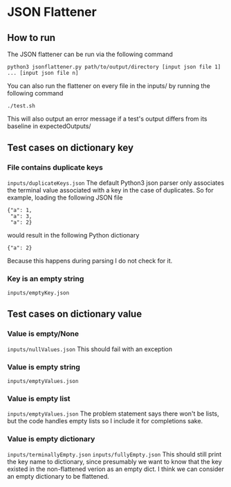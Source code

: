 # JSON Flattener
## How to run
The JSON flattener can be run via the following command

	python3 jsonflattener.py path/to/output/directory [input json file 1] ... [input json file n]
                                                                                                                                                                                                                                                                                                           
You can also run the flattener on every file in the inputs/ by running the following command

	./test.sh
This will also output an error message if a test's output differs from its baseline in expectedOutputs/

## Test cases on dictionary key
### File contains duplicate keys
`inputs/duplicateKeys.json`
The default Python3 json parser only associates the terminal value associated with a key in the case of duplicates. So for example, loading the following JSON file

	{"a": 1,
	 "a": 3,
	 "a": 2} 		

would result in the following Python dictionary
	
	{"a": 2}
Because this happens during parsing I do not check for it.
### Key is an empty string
`inputs/emptyKey.json`
## Test cases on dictionary value
### Value is empty/None
`inputs/nullValues.json`
This should fail with an exception
### Value is empty string
`inputs/emptyValues.json`
### Value is empty list
`inputs/emptyValues.json`
The problem statement says there won't be lists, but the code handles empty lists so I include it for completions sake.
### Value is empty dictionary
`inputs/terminallyEmpty.json`
`inputs/fullyEmpty.json`
This should still print the key name to dictionary, since presumably we want to know that the key existed in the non-flattened verion as an empty dict. I think we can consider an empty dictionary to be flattened.